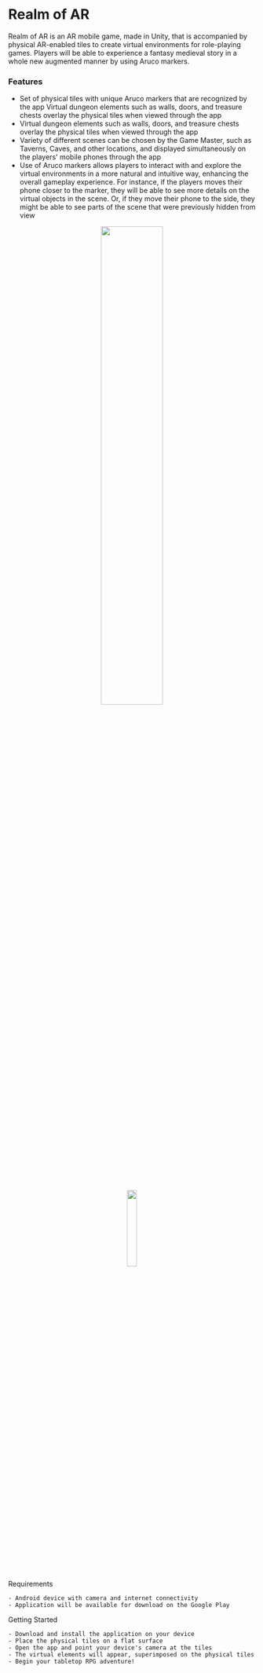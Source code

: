 # Realm of AR

Realm of AR is an AR mobile game, made in Unity, that is accompanied by physical AR-enabled tiles to create virtual environments for role-playing games. Players will be able to experience a fantasy medieval story in a whole new augmented manner by using Aruco markers.

### Features

- Set of physical tiles with unique Aruco markers that are recognized by the app Virtual dungeon elements such as walls, doors, and treasure chests overlay the physical tiles when viewed through the app
- Virtual dungeon elements such as walls, doors, and treasure chests overlay the physical tiles when viewed through the app
- Variety of different scenes can be chosen by the Game Master, such as Taverns, Caves, and other locations, and displayed simultaneously on the players' mobile phones through the app
- Use of Aruco markers allows players to interact with and explore the virtual environments in a more natural and intuitive way, enhancing the overall gameplay experience. For instance, if the players moves their phone closer to the marker, they will be able to see more details on the virtual objects in the scene. Or, if they move their phone to the side, they might be able to see parts of the scene that were previously hidden from view

<p align ="center">
  <img src="https://user-images.githubusercontent.com/47940627/211395115-cc3b0b65-edc6-43e1-a0c9-2a2da13c3c13.png" width=50% height=50%>
</p>

<p align ="center">
  <img src="https://user-images.githubusercontent.com/47940627/211395783-62d78fce-38c1-467c-a7c0-2426c8c1be86.JPEG" width=20% height=20%>
</p>

Requirements

    - Android device with camera and internet connectivity
    - Application will be available for download on the Google Play

Getting Started

    - Download and install the application on your device
    - Place the physical tiles on a flat surface
    - Open the app and point your device's camera at the tiles
    - The virtual elements will appear, superimposed on the physical tiles
    - Begin your tabletop RPG adventure!

